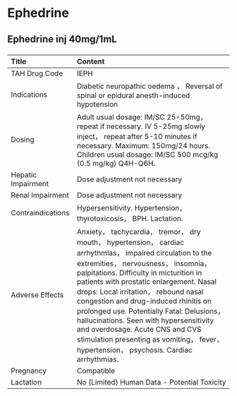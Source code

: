 # Ephedrine

## Ephedrine inj 40mg/1mL

##### 

| Title              | Content                                                                                                                                                                                                                                                                                                                                                                                                                                                                                                                                           |
|:-------------------|:--------------------------------------------------------------------------------------------------------------------------------------------------------------------------------------------------------------------------------------------------------------------------------------------------------------------------------------------------------------------------------------------------------------------------------------------------------------------------------------------------------------------------------------------------|
| TAH Drug Code      | IEPH                                                                                                                                                                                                                                                                                                                                                                                                                                                                                                                                              |
| Indications        | Diabetic neuropathic oedema ， Reversal of spinal or epidural anesth-induced hypotension                                                                                                                                                                                                                                                                                                                                                                                                                                                          |
| Dosing             | Adult usual dosage: IM/SC 25-50mg， repeat if necessary. IV 5-25mg slowly inject， repeat after 5-10 minutes if necessary. Maximum: 150mg/24 hours. Children usual dosage: IM/SC 500 mcg/kg (0.5 mg/kg) Q4H-Q6H.                                                                                                                                                                                                                                                                                                                                  |
| Hepatic Impairment | Dose adjustment not necessary                                                                                                                                                                                                                                                                                                                                                                                                                                                                                                                     |
| Renal Impairment   | Dose adjustment not necessary                                                                                                                                                                                                                                                                                                                                                                                                                                                                                                                     |
| Contraindications  | Hypersensitivity. Hypertension， thyrotoxicosis， BPH. Lactation.                                                                                                                                                                                                                                                                                                                                                                                                                                                                                 |
| Adverse Effects    | Anxiety， tachycardia， tremor， dry mouth， hypertension， cardiac arrhythmias， impaired circulation to the extremities， nervousness， insomnia， palpitations. Difficulty in micturition in patients with prostatic enlargement. Nasal drops: Local irritation， rebound nasal congestion and drug-induced rhinitis on prolonged use. Potentially Fatal: Delusions， hallucinations. Seen with hypersensitivity and overdosage. Acute CNS and CVS stimulation presenting as vomiting， fever， hypertension， psychosis. Cardiac arrhythmias. |
| Pregnancy          | Compatible                                                                                                                                                                                                                                                                                                                                                                                                                                                                                                                                        |
| Lactation          | No (Limited) Human Data - Potential Toxicity                                                                                                                                                                                                                                                                                                                                                                                                                                                                                                      |

